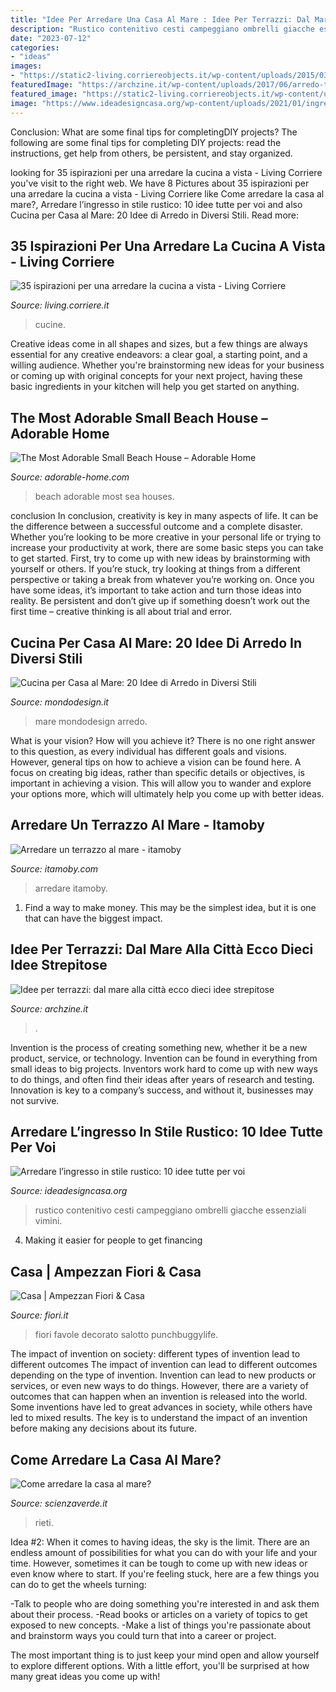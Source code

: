 ```yaml
---
title: "Idee Per Arredare Una Casa Al Mare : Idee Per Terrazzi: Dal Mare Alla Città Ecco Dieci Idee Strepitose"
description: "Rustico contenitivo cesti campeggiano ombrelli giacche essenziali vimini"
date: "2023-07-12"
categories:
- "ideas"
images:
- "https://static2-living.corriereobjects.it/wp-content/uploads/2015/03/e30bec0d6b245d8778a29a18f00f3acc.jpg"
featuredImage: "https://archzine.it/wp-content/uploads/2017/06/arredo-terrazzo-proposta-elementi-design.jpg"
featured_image: "https://static2-living.corriereobjects.it/wp-content/uploads/2015/03/e30bec0d6b245d8778a29a18f00f3acc.jpg"
image: "https://www.ideadesigncasa.org/wp-content/uploads/2021/01/ingresso-stile-rustico-6-1024x883.jpg"
---
```



Conclusion: What are some final tips for completingDIY projects?
The following are some final tips for completing DIY projects: read the instructions, get help from others, be persistent, and stay organized.

	

		
looking for 35 ispirazioni per una arredare la cucina a vista - Living Corriere you've visit to the right web. We have 8 Pictures about 35 ispirazioni per una arredare la cucina a vista - Living Corriere like Come arredare la casa al mare?, Arredare l’ingresso in stile rustico: 10 idee tutte per voi and also Cucina per Casa al Mare: 20 Idee di Arredo in Diversi Stili. Read more:
		
    
## 35 Ispirazioni Per Una Arredare La Cucina A Vista - Living Corriere

<img loading=lazy src="https://static2-living.corriereobjects.it/wp-content/uploads/2015/03/e30bec0d6b245d8778a29a18f00f3acc.jpg" onerror="this.onerror=null;this.src='https://tse3.mm.bing.net/th?id=OIP.4wvsDWskXYd4opoY8A86zAHaE8&amp;pid=15.1';" alt="35 ispirazioni per una arredare la cucina a vista - Living Corriere">

_Source: living.corriere.it_

>cucine. 

	

Creative ideas come in all shapes and sizes, but a few things are always essential for any creative endeavors: a clear goal, a starting point, and a willing audience. Whether you're brainstorming new ideas for your business or coming up with original concepts for your next project, having these basic ingredients in your kitchen will help you get started on anything.

    
## The Most Adorable Small Beach House – Adorable Home

<img loading=lazy src="https://adorable-home.com/wp-content/uploads/2013/07/The-Most-Adorable-Small-Beach-House-20.jpg" onerror="this.onerror=null;this.src='https://tse3.mm.bing.net/th?id=OIP.kyq6WPGklF86jmD04Q0CnAHaE6&amp;pid=15.1';" alt="The Most Adorable Small Beach House – Adorable Home">

_Source: adorable-home.com_

>beach adorable most sea houses. 

	

conclusion
In conclusion, creativity is key in many aspects of life. It can be the difference between a successful outcome and a complete disaster. Whether you’re looking to be more creative in your personal life or trying to increase your productivity at work, there are some basic steps you can take to get started.
First, try to come up with new ideas by brainstorming with yourself or others. If you’re stuck, try looking at things from a different perspective or taking a break from whatever you’re working on. Once you have some ideas, it’s important to take action and turn those ideas into reality. Be persistent and don’t give up if something doesn’t work out the first time – creative thinking is all about trial and error.

    
## Cucina Per Casa Al Mare: 20 Idee Di Arredo In Diversi Stili

<img loading=lazy src="https://mondodesign.it/wp-content/uploads/2019/04/Cucina-Casa-Mare-Classica-03.jpg" onerror="this.onerror=null;this.src='https://tse3.mm.bing.net/th?id=OIP.zEUQicB_CvvPnqFoUOV4CwHaE7&amp;pid=15.1';" alt="Cucina per Casa al Mare: 20 Idee di Arredo in Diversi Stili">

_Source: mondodesign.it_

>mare mondodesign arredo. 

	

What is your vision? How will you achieve it?
There is no one right answer to this question, as every individual has different goals and visions. However, general tips on how to achieve a vision can be found here. A focus on creating big ideas, rather than specific details or objectives, is important in achieving a vision. This will allow you to wander and explore your options more, which will ultimately help you come up with better ideas.

    
## Arredare Un Terrazzo Al Mare - Itamoby

<img loading=lazy src="https://www.itamoby.com/blog/wp-content/uploads/2019/03/arredare-un-piccolo-terrazzo-terrazzo-piccolo.jpg" onerror="this.onerror=null;this.src='https://tse1.mm.bing.net/th?id=OIP.OkC5EwXhvECiUi3LgkL3BgHaHa&amp;pid=15.1';" alt="Arredare un terrazzo al mare - itamoby">

_Source: itamoby.com_

>arredare itamoby. 

	

1) Find a way to make money. This may be the simplest idea, but it is one that can have the biggest impact.

    
## Idee Per Terrazzi: Dal Mare Alla Città Ecco Dieci Idee Strepitose

<img loading=lazy src="https://archzine.it/wp-content/uploads/2017/06/arredo-terrazzo-proposta-elementi-design.jpg" onerror="this.onerror=null;this.src='https://tse4.mm.bing.net/th?id=OIP.u4YDa4niETGm50JsoRX6mAHaE7&amp;pid=15.1';" alt="Idee per terrazzi: dal mare alla città ecco dieci idee strepitose">

_Source: archzine.it_

>. 

	

Invention is the process of creating something new, whether it be a new product, service, or technology. Invention can be found in everything from small ideas to big projects. Inventors work hard to come up with new ways to do things, and often find their ideas after years of research and testing. Innovation is key to a company’s success, and without it, businesses may not survive.

    
## Arredare L’ingresso In Stile Rustico: 10 Idee Tutte Per Voi

<img loading=lazy src="https://www.ideadesigncasa.org/wp-content/uploads/2021/01/ingresso-stile-rustico-6-1024x883.jpg" onerror="this.onerror=null;this.src='https://tse3.mm.bing.net/th?id=OIP.H4vJrPnF1cOf2s4reBLbFQHaGY&amp;pid=15.1';" alt="Arredare l’ingresso in stile rustico: 10 idee tutte per voi">

_Source: ideadesigncasa.org_

>rustico contenitivo cesti campeggiano ombrelli giacche essenziali vimini. 

	

4. Making it easier for people to get financing 

    
## Casa | Ampezzan Fiori &amp; Casa

<img loading=lazy src="https://www.fiori.it/images/casa.jpg" onerror="this.onerror=null;this.src='https://tse4.mm.bing.net/th?id=OIP.gcxvEEFd0m5voLj5C_XjtQHaE8&amp;pid=15.1';" alt="Casa | Ampezzan Fiori &amp; Casa">

_Source: fiori.it_

>fiori favole decorato salotto punchbuggylife. 

	

The impact of invention on society: different types of invention lead to different outcomes
The impact of invention can lead to different outcomes depending on the type of invention. Invention can lead to new products or services, or even new ways to do things. However, there are a variety of outcomes that can happen when an invention is released into the world. Some inventions have led to great advances in society, while others have led to mixed results. The key is to understand the impact of an invention before making any decisions about its future.

    
## Come Arredare La Casa Al Mare?

<img loading=lazy src="http://www.scienzaverde.it/wp-content/uploads/2018/11/arredare-casa-al-mare.jpg" onerror="this.onerror=null;this.src='https://tse1.mm.bing.net/th?id=OIP.oi9z3PWgACwL-p_h7BhssQHaDt&amp;pid=15.1';" alt="Come arredare la casa al mare?">

_Source: scienzaverde.it_

>rieti. 

	

Idea #2:
When it comes to having ideas, the sky is the limit. There are an endless amount of possibilities for what you can do with your life and your time. However, sometimes it can be tough to come up with new ideas or even know where to start.
If you're feeling stuck, here are a few things you can do to get the wheels turning:

-Talk to people who are doing something you're interested in and ask them about their process.
-Read books or articles on a variety of topics to get exposed to new concepts.
-Make a list of things you're passionate about and brainstorm ways you could turn that into a career or project.

The most important thing is to just keep your mind open and allow yourself to explore different options. With a little effort, you'll be surprised at how many great ideas you come up with!

